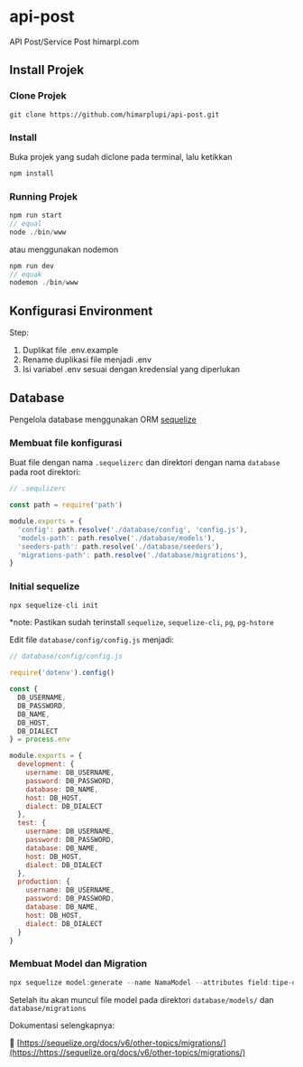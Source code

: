 # api-post

API Post/Service Post himarpl.com

## Install Projek

### Clone Projek

```
git clone https://github.com/himarplupi/api-post.git
```

### Install

Buka projek yang sudah diclone pada terminal, lalu ketikkan

```javascript
npm install
```

### Running Projek

```javascript
npm run start
// equal
node ./bin/www
```

atau menggunakan nodemon

```javascript
npm run dev
// equak
nodemon ./bin/www
```

## Konfigurasi Environment

Step:

1. Duplikat file .env.example
2. Rename duplikasi file menjadi .env
3. Isi variabel .env sesuai dengan kredensial yang diperlukan

## Database

Pengelola database menggunakan ORM [sequelize](https://sequelize.org)

### Membuat file konfigurasi

Buat file dengan nama `.sequelizerc` dan direktori dengan nama `database` pada root direktori:

```javascript
// .sequlizerc

const path = require('path')

module.exports = {
  'config': path.resolve('./database/config', 'config.js'),
  'models-path': path.resolve('./database/models'),
  'seeders-path': path.resolve('./database/seeders'),
  'migrations-path': path.resolve('./database/migrations'),
}
```

### Initial sequelize

```javascript
npx sequelize-cli init
```

*note: Pastikan sudah terinstall `sequelize`, `sequelize-cli`, `pg`, `pg-hstore`

Edit file `database/config/config.js` menjadi:

```javascript
// database/config/config.js

require('dotenv').config()

const {
  DB_USERNAME,
  DB_PASSWORD,
  DB_NAME,
  DB_HOST,
  DB_DIALECT
} = process.env

module.exports = {
  development: {
    username: DB_USERNAME,
    password: DB_PASSWORD,
    database: DB_NAME,
    host: DB_HOST,
    dialect: DB_DIALECT
  },
  test: {
    username: DB_USERNAME,
    password: DB_PASSWORD,
    database: DB_NAME,
    host: DB_HOST,
    dialect: DB_DIALECT
  },
  production: {
    username: DB_USERNAME,
    password: DB_PASSWORD,
    database: DB_NAME,
    host: DB_HOST,
    dialect: DB_DIALECT
  }
}
```

### Membuat Model dan Migration

```javascript
npx sequelize model:generate --name NamaModel --attributes field:tipe-data, ...
```

Setelah itu akan muncul file model pada direktori `database/models/` dan `database/migrations`

Dokumentasi selengkapnya:

🔗 [https://sequelize.org/docs/v6/other-topics/migrations/](https://https://sequelize.org/docs/v6/other-topics/migrations/)

